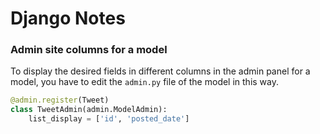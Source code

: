 # Django Notes



### Admin site columns for a model

To display the desired fields in different columns in the admin panel for a model, you have to edit the `admin.py` file of the model in this way. 

```python
@admin.register(Tweet)
class TweetAdmin(admin.ModelAdmin):
    list_display = ['id', 'posted_date']
```




